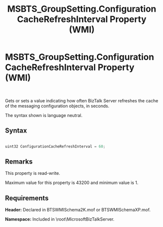 ﻿---
title: MSBTS_GroupSetting.ConfigurationCacheRefreshInterval Property (WMI)
TOCTitle: MSBTS_GroupSetting.ConfigurationCacheRefreshInterval Property (WMI)
ms:assetid: e51e7730-3fa6-4d9c-b268-d54372fda962
ms:mtpsurl: https://msdn.microsoft.com/library/Aa561618(v=BTS.80)
ms:contentKeyID: 51532996
ms.date: 08/30/2017
mtps_version: v=BTS.80
---

# MSBTS\_GroupSetting.ConfigurationCacheRefreshInterval Property (WMI)

 

Gets or sets a value indicating how often BizTalk Server refreshes the cache of the messaging configuration objects, in seconds.

The syntax shown is language neutral.

## Syntax

```C#
  
uint32 ConfigurationCacheRefreshInterval = 60;  
```

## Remarks

This property is read-write.

Maximum value for this property is 43200 and minimum value is 1.

## Requirements

**Header:** Declared in BTSWMISchema2K.mof or BTSWMISchemaXP.mof.

**Namespace:** Included in \\root\\MicrosoftBizTalkServer.

